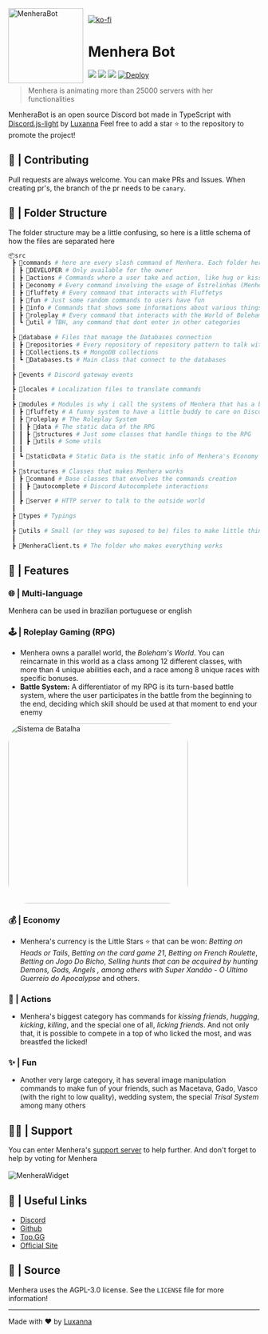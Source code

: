 <img width="150" height="150" align="left" style="float: left; margin: 0 10px 0 0;" alt="MenheraBot" src="https://i.imgur.com/jjgBki0.png">

[![ko-fi](https://www.ko-fi.com/img/githubbutton_sm.svg)](https://ko-fi.com/U6U32QC5D)

# Menhera Bot

[![](https://top.gg/api/widget/owner/708014856711962654.svg)](https://top.gg/bot/708014856711962654)
[![](https://top.gg/api/widget/servers/708014856711962654.svg)](https://discord.gg/fZMdQbA)
[![](https://top.gg/api/widget/upvotes/708014856711962654.svg)](https://top.gg/bot/708014856711962654/vote)
[![Deploy](https://github.com/MenheraBot/MenheraBot/actions/workflows/deploy.yml/badge.svg?branch=master)](https://github.com/MenheraBot/MenheraBot/actions/workflows/deploy.yml)

> Menhera is animating more than 25000 servers with her functionalities

MenheraBot is an open source Discord bot made in TypeScript with [Discord.js-light](https://www.npmjs.com/package/discord.js-light) by [Luxanna](https://github.com/ySnoopyDogy)
Feel free to add a star ⭐ to the repository to promote the project!

## 🚸 | Contributing

Pull requests are always welcome. You can make PRs and Issues. When creating pr's, the branch of the pr needs to be `canary`.

## 📁 | Folder Structure

The folder structure may be a little confusing, so here is a little schema of how the files are separated here

```bash
📦src
 ┣ 📂commands # here are every slash command of Menhera. Each folder here is a category. Subcommands are inside of it main command
 ┃ ┣ 📂DEVELOPER # Only available for the owner
 ┃ ┣ 📂actions # Commands where a user take and action, like hug or kiss
 ┃ ┣ 📂economy # Every command involving the usage of Estrelinhas (Menhera's currency system)
 ┃ ┣ 📂fluffety # Every command that interacts with Fluffetys
 ┃ ┣ 📂fun # Just some random commands to users have fun
 ┃ ┣ 📂info # Commands that shows some informations about various things
 ┃ ┣ 📂roleplay # Every command that interacts with the World of Boleham. The Roleplay Gaming system.
 ┃ ┗ 📂util # TBH, any command that dont enter in other categories
 ┃
 ┣ 📂database # Files that manage the Databases connection
 ┃ ┣ 📂repositories # Every repository of repository pattern to talk with the database
 ┃ ┣ 📜Collections.ts # MongoDB collections
 ┃ ┗ 📜Databases.ts # Main class that connect to the databases
 ┃
 ┣ 📂events # Discord gateway events
 ┃
 ┣ 📂locales # Localization files to translate commands
 ┃
 ┣ 📂modules # Modules is why i call the systems of Menhera that has a big structure
 ┃ ┣ 📂fluffety # A funny system to have a little buddy to care on Discord
 ┃ ┣ 📂roleplay # The Roleplay System
 ┃ ┃ ┣ 📂data # The static data of the RPG
 ┃ ┃ ┣ 📂structures # Just some classes that handle things to the RPG
 ┃ ┃ ┣ 📂utils # Some utils
 ┃ ┃
 ┃ ┗ 📂staticData # Static Data is the static info of Menhera's Economy System or user personalization
 ┃
 ┣ 📂structures # Classes that makes Menhera works
 ┃ ┣ 📂command # Base classes that envolves the commands creation
 ┃ ┃ ┣ 📂autocomplete # Discord Autocomplete interactions
 ┃ ┃
 ┃ ┣ 📂server # HTTP server to talk to the outside world
 ┃
 ┣ 📂types # Typings
 ┃
 ┣ 📂utils # Small (or they was suposed to be) files to make little things
 ┃
 ┣ 📜MenheraClient.ts # The folder who makes everything works
```

## 🎇 | Features

### 🌐 | Multi-language

Menhera can be used in brazilian portuguese or english

### 🕹 | Roleplay Gaming (RPG)

- Menhera owns a parallel world, the _Boleham's World_. You can reincarnate in this world as a class among 12 different classes, with more than 4 unique abilities each, and a race among 8 unique races with specific bonuses.
- **Battle System:** A differentiator of my RPG is its turn-based battle system, where the user participates in the battle from the beginning to the end, deciding which skill should be used at that moment to end your enemy

<img style="border-radius: 40px;" width="360" src="https://i.imgur.com/BWxcHdR.png" alt="Sistema de Batalha"></img>

### 💰 | Economy

- Menhera's currency is the Little Stars ⭐️ that can be won: _Betting on Heads or Tails_, _Betting on the card game 21_, _Betting on French Roulette_, _Betting on Jogo Do Bicho_, _Selling hunts that can be acquired by hunting Demons, Gods, Angels , among others with Super Xandão - O Ultimo Guerreio do Apocalypse_ and others.

### 🥰 | Actions

- Menhera's biggest category has commands for _kissing friends_, _hugging_, _kicking_, _killing_, and the special one of all, _licking friends_. And not only that, it is possible to compete in a top of who licked the most, and was breastfed the licked!

### ✨ | Fun

- Another very large category, it has several image manipulation commands to make fun of your friends, such as Macetava, Gado, Vasco (with the right to low quality), wedding system, the special _Trisal System_ among many others

## 🙋‍♀️ | Support

You can enter Menhera's [support server](https://discord.gg/fZMdQbA) to help further. And don't forget to help by voting for Menhera
<br></br>
![MenheraWidget](https://top.gg/api/widget/708014856711962654.svg?usernamecolor=FFFFFF&topcolor=000000)

## 📑 | Useful Links

- [Discord](https://discord.gg/fZMdQbA)
- [Github](https://github.com/ySnoopyDogy/MenheraBot)
- [Top.GG](https://top.gg/bot/708014856711962654)
- [Official Site](https://menherabot.xyz)

## 📜 | Source

Menhera uses the AGPL-3.0 license. See the `LICENSE` file for more information!

---

Made with ❤️ by [Luxanna](https://github.com/ySnoopyDogy)
